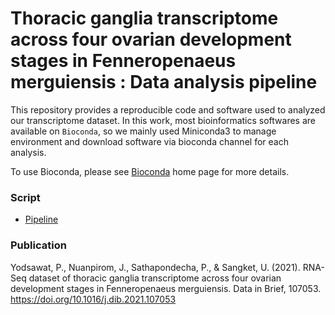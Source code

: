 # Thoracic ganglia transcriptome across four ovarian development stages in Fenneropenaeus merguiensis : Data analysis pipeline

This repository provides a reproducible code and software used to analyzed our transcriptome dataset. In this work, most bioinformatics softwares are available on `Bioconda`, so we mainly used Miniconda3 to manage environment and download software via bioconda channel for each analysis.

To use Bioconda, please see [Bioconda](https://bioconda.github.io/) home page for more details.

### Script
* [Pipeline](https://github.com/prasert05/fmtg_rnaseq/blob/main/pipeline.md)

### Publication
Yodsawat, P., Nuanpirom, J., Sathapondecha, P., & Sangket, U. (2021). RNA-Seq dataset of thoracic ganglia transcriptome across four ovarian development stages in Fenneropenaeus merguiensis. Data in Brief, 107053.
https://doi.org/10.1016/j.dib.2021.107053
